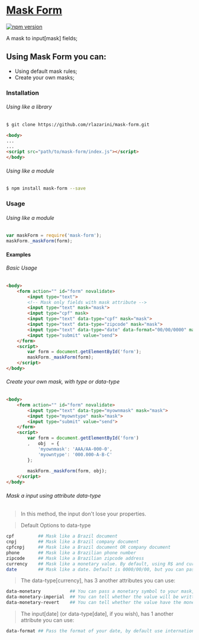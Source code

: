 # [Mask Form](https://www.npmjs.com/package/mask-form)

[![npm version](https://badge.fury.io/js/mask-form.svg)](https://badge.fury.io/js/mask-form)

A mask to input[mask] fields;

## Using Mask Form you can:
  - Using default mask rules;
  - Create your own masks;

### Installation
###### Using like a library
```sh
$ git clone https://github.com/rlazarini/mask-form.git
```
```HTML
<body>
...
...
<script src="path/to/mask-form/index.js"></script>
</body>
```

###### Using like a module
```sh
$ npm install mask-form --save
```

### Usage
###### Using like a module
```js
var maskForm = require('mask-form');
maskForm._maskForm(form);
```

#### Examples
###### Basic Usage
```HTML
<body>
	<form action="" id="form" novalidate>
		<input type="text">
		<!-- Mask only fields with mask attribute -->
		<input type="text" mask="mask">
		<input type="cpf" mask>
		<input type="text" data-type="cpf" mask="mask">
		<input type="text" data-type="zipcode" mask="mask">
		<input type="text" data-type="date" data-format="00/00/0000" mask="mask">
		<input type="submit" value="send">
	</form>
	<script>
		var form = document.getElementById('form');
		maskForm._maskForm(form);
	</script>
</body>
```

###### Create your own mask, with type or data-type
```HTML
<body>
	<form action="" id="form" novalidate>
		<input type="text" data-type="myownmask" mask="mask">
		<input type="myowntype" mask="mask">
		<input type="submit" value="send">
	</form>
	<script>
		var form = document.getElementById('form')
		,	obj  = {
			'myownmask': 'AAA/AA-000-0',
			'myowntype': '000.000-A-B-C'
		};
		
		maskForm._maskForm(form, obj);
	</script>
</body>
```

###### Mask a input using attribute data-type
> In this method, the input don't lose your properties. 

> Default Options to data-type

```sh
cpf			## Mask like a Brazil document
cnpj		## Mask like a Brazil company document
cpfcnpj		## Mask like a Brazil document OR company document
phone		## Mask like a Brazilian phone number
zipcode		## Mask like a Brazilian zipcode address
currency	## Mask like a monetary value. By default, using R$ and currency format (R$ 1.000,00), but you can pass a monetary symbol with attribute data-monetary, and another options (see more above)
date		## Mask like a date. Default is 0000/00/00, but you can pass another model.
```
 
> The data-type\[currency\], has 3 another attributes you can use:

```sh
data-monetary			## You can pass a monetary symbol to your mask, by default: R$
data-monetary-imperial	## You can tell whether the value will be written with imperial mode. Ex.: US$ 1,000,000.00
data-monetary-revert	## You can tell whether the value have the monetary symbol in the end. Ex.: 25 ¢
```
 
> The input\[date\] (or data-type[date], if you wish), has 1 another attribute you can use:

```sh
data-format	## Pass the format of your date, by default use international date format (0000/00/00).
```